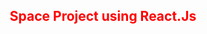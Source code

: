 <span style="color:red;">
  <h2 align="center">Space Project using React.Js</h2>
</span>
<p align="center">
 <img src="">
</p>
